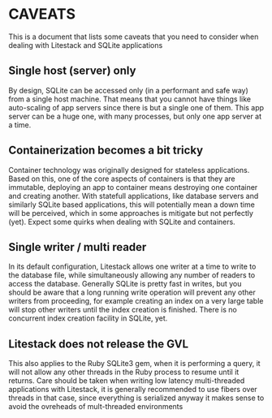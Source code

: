 # CAVEATS

This is a document that lists some caveats that you need to consider when dealing with Litestack and SQLite applications

## Single host (server) only 

By design, SQLite can be accessed only (in a performant and safe way) from a single host machine. That means that you cannot have things like auto-scaling of app servers since there is but a single one of them. This app server can be a huge one, with many processes, but only one app server at a time. 

## Containerization becomes a bit tricky

Container technology was originally designed for stateless applications. Based on this, one of the core aspects of containers is that they are immutable, deploying an app to container means destroying one container and creating another. With statefull applications, like database servers and similarly SQLite based applications, this will potentially mean a down time will be perceived, which in some approaches is mitigate but not perfectly (yet). Expect some quirks when dealing with SQLite and containers.

## Single writer / multi reader 

In its default configuration, Litestack allows one writer at a time to write to the database file, while simultaneously allowing any number of readers to access the database. Generally SQLite is pretty fast in writes, but you should be aware that a long running write operation will prevent any other writers from proceeding, for example creating an index on a very large table will stop other writers until the index creation is finished. There is no concurrent index creation facility in SQLite, yet.

## Litestack does not release the GVL

This also applies to the Ruby SQLite3 gem, when it is performing a query, it will not allow any other threads in the Ruby process to resume until it returns. Care should be taken when writing low latency multi-threaded applications with Litestack, it is generally recommended to use fibers over threads in that case, since everything is serialized anyway it makes sense to avoid the ovreheads of mult-threaded environments 
 
